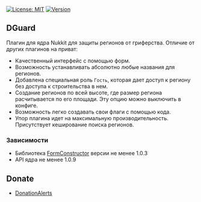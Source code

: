 [![License: MIT](https://img.shields.io/badge/license-MIT-blue.svg)](LICENSE)
[![Version](https://img.shields.io/badge/version-2.1-brightgreen)](https://github.com/qPexLegendary/DGuard-Nukkit/releases/tag/2.1)

DGuard
------------- 

Плагин для ядра Nukkit для защиты регионов от гриферства.
Отличие от других плагинов на приват:

- Качественный интерфейс с помощью форм.
- Возможность устанавливать абсолютно любые названия для регионов.
- Добавлена специальная роль `Гость`, которая дает доступ к региону без доступа к строительства в нем.
- Создание регионов по всей высоте, где размер региона расчитывается по его площади. Эту опцию можно выключить в конфиге.
- Возможность легко создавать свои флаги с помощью кода.
- Упор плагина идет на максимальную производительность. Присутствует кеширование поиска регионов.


### Зависимости
- Библиотека [FormConstructor](https://github.com/ContentForge/FormConstructor) версии не менее 1.0.3
- API ядра не менее 1.0.9


Donate
-------------

- [DonationAlerts](https://www.donationalerts.com/r/qpexlegendary)
